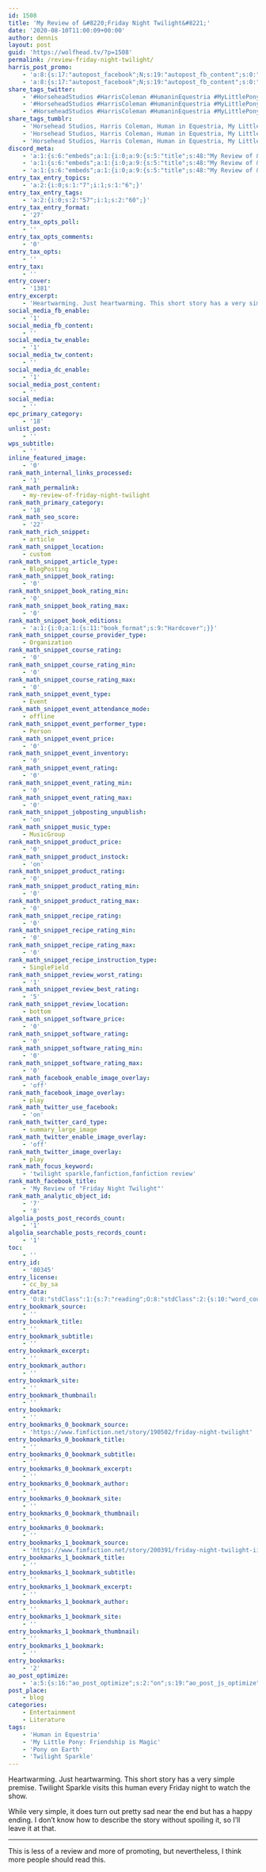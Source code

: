 ```yaml
---
id: 1508
title: 'My Review of &#8220;Friday Night Twilight&#8221;'
date: '2020-08-10T11:00:09+00:00'
author: dennis
layout: post
guid: 'https://wolfhead.tv/?p=1508'
permalink: /review-friday-night-twilight/
harris_post_promo:
    - 'a:8:{s:17:"autopost_facebook";N;s:19:"autopost_fb_content";s:0:"";s:16:"autopost_twitter";N;s:19:"autopost_tw_content";s:0:"";s:15:"autopost_tumblr";N;s:19:"autopost_tu_content";s:0:"";s:16:"autopost_discord";N;s:19:"autopost_di_content";s:0:"";}'
    - 'a:8:{s:17:"autopost_facebook";N;s:19:"autopost_fb_content";s:0:"";s:16:"autopost_twitter";N;s:19:"autopost_tw_content";s:0:"";s:15:"autopost_tumblr";N;s:19:"autopost_tu_content";s:0:"";s:16:"autopost_discord";N;s:19:"autopost_di_content";s:0:"";}'
share_tags_twitter:
    - '#HorseheadStudios #HarrisColeman #HumaninEquestria #MyLittlePony:FriendshipisMagic #PonyonEarth #TwilightSparkle'
    - '#HorseheadStudios #HarrisColeman #HumaninEquestria #MyLittlePony:FriendshipisMagic #PonyonEarth #TwilightSparkle'
    - '#HorseheadStudios #HarrisColeman #HumaninEquestria #MyLittlePony:FriendshipisMagic #PonyonEarth #TwilightSparkle'
share_tags_tumblr:
    - 'Horsehead Studios, Harris Coleman, Human in Equestria, My Little Pony: Friendship is Magic, Pony on Earth, Twilight Sparkle'
    - 'Horsehead Studios, Harris Coleman, Human in Equestria, My Little Pony: Friendship is Magic, Pony on Earth, Twilight Sparkle'
    - 'Horsehead Studios, Harris Coleman, Human in Equestria, My Little Pony: Friendship is Magic, Pony on Earth, Twilight Sparkle'
discord_meta:
    - 'a:1:{s:6:"embeds";a:1:{i:0;a:9:{s:5:"title";s:48:"My Review of &#8220;Friday Night Twilight&#8221;";s:4:"type";s:4:"rich";s:5:"color";i:2824989;s:11:"description";s:866:"[nl]Heartwarming. Just heartwarming. This short story has a very simple premise. Twilight Sparkle visits this human every Friday night to watch the show.[nl][nl][nl][nl]While very simple, it does turn out pretty sad near the end but has a happy ending. I don''t know how to describe the story without spoiling it, so I''ll leave it at that.[nl][nl][nl][nl][nl][nl]**Topics:** [#Entertainment](https://wolfheartstudios-022022.local/topic/entertainment/) [#Literature](https://wolfheartstudios-022022.local/topic/entertainment/literature/) [#Human in Equestria](https://wolfheartstudios-022022.local/tag/human-in-equestria/) [#My Little Pony: Friendship is Magic](https://wolfheartstudios-022022.local/tag/mlpfim/) [#Pony on Earth](https://wolfheartstudios-022022.local/tag/pony-on-earth/) [#Twilight Sparkle](https://wolfheartstudios-022022.local/tag/twilight-sparkle/)";s:3:"url";s:25:"https://wolfhe.art/0iARFd";s:9:"timestamp";s:25:"2020-08-10T11:00:09-05:00";s:6:"footer";a:2:{s:4:"text";s:41:"Wolfheart Studios | Image by Yakovlev-vad";s:8:"icon_url";s:39:"https://cdn.horsehead.tv/32x32/logo.png";}s:6:"author";a:2:{s:4:"name";s:25:"Dennis Abernathy Harrison";s:8:"icon_url";s:81:"https://secure.gravatar.com/avatar/46bd34a2a271159557a75f870d29d02d?s=32&d=mm&r=g";}s:5:"image";a:1:{s:3:"url";s:43:"https://cloud.wolfheart.tv/L4GhxzqD68Qu.png";}}}}'
    - 'a:1:{s:6:"embeds";a:1:{i:0;a:9:{s:5:"title";s:48:"My Review of &#8220;Friday Night Twilight&#8221;";s:4:"type";s:4:"rich";s:5:"color";i:2824989;s:11:"description";s:866:"[nl]Heartwarming. Just heartwarming. This short story has a very simple premise. Twilight Sparkle visits this human every Friday night to watch the show.[nl][nl][nl][nl]While very simple, it does turn out pretty sad near the end but has a happy ending. I don''t know how to describe the story without spoiling it, so I''ll leave it at that.[nl][nl][nl][nl][nl][nl]**Topics:** [#Entertainment](https://wolfheartstudios-022022.local/topic/entertainment/) [#Literature](https://wolfheartstudios-022022.local/topic/entertainment/literature/) [#Human in Equestria](https://wolfheartstudios-022022.local/tag/human-in-equestria/) [#My Little Pony: Friendship is Magic](https://wolfheartstudios-022022.local/tag/mlpfim/) [#Pony on Earth](https://wolfheartstudios-022022.local/tag/pony-on-earth/) [#Twilight Sparkle](https://wolfheartstudios-022022.local/tag/twilight-sparkle/)";s:3:"url";s:25:"https://wolfhe.art/0iARFd";s:9:"timestamp";s:25:"2020-08-10T11:00:09-05:00";s:6:"footer";a:2:{s:4:"text";s:41:"Wolfheart Studios | Image by Yakovlev-vad";s:8:"icon_url";s:39:"https://cdn.horsehead.tv/32x32/logo.png";}s:6:"author";a:2:{s:4:"name";s:25:"Dennis Abernathy Harrison";s:8:"icon_url";s:81:"https://secure.gravatar.com/avatar/46bd34a2a271159557a75f870d29d02d?s=32&d=mm&r=g";}s:5:"image";a:1:{s:3:"url";s:43:"https://cloud.wolfheart.tv/L4GhxzqD68Qu.png";}}}}'
    - 'a:1:{s:6:"embeds";a:1:{i:0;a:9:{s:5:"title";s:48:"My Review of &#8220;Friday Night Twilight&#8221;";s:4:"type";s:4:"rich";s:5:"color";i:2824989;s:11:"description";s:866:"[nl]Heartwarming. Just heartwarming. This short story has a very simple premise. Twilight Sparkle visits this human every Friday night to watch the show.[nl][nl][nl][nl]While very simple, it does turn out pretty sad near the end but has a happy ending. I don''t know how to describe the story without spoiling it, so I''ll leave it at that.[nl][nl][nl][nl][nl][nl]**Topics:** [#Entertainment](https://wolfheartstudios-022022.local/topic/entertainment/) [#Literature](https://wolfheartstudios-022022.local/topic/entertainment/literature/) [#Human in Equestria](https://wolfheartstudios-022022.local/tag/human-in-equestria/) [#My Little Pony: Friendship is Magic](https://wolfheartstudios-022022.local/tag/mlpfim/) [#Pony on Earth](https://wolfheartstudios-022022.local/tag/pony-on-earth/) [#Twilight Sparkle](https://wolfheartstudios-022022.local/tag/twilight-sparkle/)";s:3:"url";s:25:"https://wolfhe.art/0iARFd";s:9:"timestamp";s:25:"2020-08-10T11:00:09-05:00";s:6:"footer";a:2:{s:4:"text";s:41:"Wolfheart Studios | Image by Yakovlev-vad";s:8:"icon_url";s:39:"https://cdn.horsehead.tv/32x32/logo.png";}s:6:"author";a:2:{s:4:"name";s:25:"Dennis Abernathy Harrison";s:8:"icon_url";s:81:"https://secure.gravatar.com/avatar/46bd34a2a271159557a75f870d29d02d?s=32&d=mm&r=g";}s:5:"image";a:1:{s:3:"url";s:43:"https://cloud.wolfheart.tv/L4GhxzqD68Qu.png";}}}}'
entry_tax_entry_topics:
    - 'a:2:{i:0;s:1:"7";i:1;s:1:"6";}'
entry_tax_entry_tags:
    - 'a:2:{i:0;s:2:"57";i:1;s:2:"60";}'
entry_tax_entry_format:
    - '27'
entry_tax_opts_poll:
    - ''
entry_tax_opts_comments:
    - '0'
entry_tax_opts:
    - ''
entry_tax:
    - ''
entry_cover:
    - '1381'
entry_excerpt:
    - 'Heartwarming. Just heartwarming. This short story has a very simple premise. Twilight Sparkle visits this human every Friday night to watch the show.'
social_media_fb_enable:
    - '1'
social_media_fb_content:
    - ''
social_media_tw_enable:
    - '1'
social_media_tw_content:
    - ''
social_media_dc_enable:
    - '1'
social_media_post_content:
    - ''
social_media:
    - ''
epc_primary_category:
    - '18'
unlist_post:
    - ''
wps_subtitle:
    - ''
inline_featured_image:
    - '0'
rank_math_internal_links_processed:
    - '1'
rank_math_permalink:
    - my-review-of-friday-night-twilight
rank_math_primary_category:
    - '18'
rank_math_seo_score:
    - '22'
rank_math_rich_snippet:
    - article
rank_math_snippet_location:
    - custom
rank_math_snippet_article_type:
    - BlogPosting
rank_math_snippet_book_rating:
    - '0'
rank_math_snippet_book_rating_min:
    - '0'
rank_math_snippet_book_rating_max:
    - '0'
rank_math_snippet_book_editions:
    - 'a:1:{i:0;a:1:{s:11:"book_format";s:9:"Hardcover";}}'
rank_math_snippet_course_provider_type:
    - Organization
rank_math_snippet_course_rating:
    - '0'
rank_math_snippet_course_rating_min:
    - '0'
rank_math_snippet_course_rating_max:
    - '0'
rank_math_snippet_event_type:
    - Event
rank_math_snippet_event_attendance_mode:
    - offline
rank_math_snippet_event_performer_type:
    - Person
rank_math_snippet_event_price:
    - '0'
rank_math_snippet_event_inventory:
    - '0'
rank_math_snippet_event_rating:
    - '0'
rank_math_snippet_event_rating_min:
    - '0'
rank_math_snippet_event_rating_max:
    - '0'
rank_math_snippet_jobposting_unpublish:
    - 'on'
rank_math_snippet_music_type:
    - MusicGroup
rank_math_snippet_product_price:
    - '0'
rank_math_snippet_product_instock:
    - 'on'
rank_math_snippet_product_rating:
    - '0'
rank_math_snippet_product_rating_min:
    - '0'
rank_math_snippet_product_rating_max:
    - '0'
rank_math_snippet_recipe_rating:
    - '0'
rank_math_snippet_recipe_rating_min:
    - '0'
rank_math_snippet_recipe_rating_max:
    - '0'
rank_math_snippet_recipe_instruction_type:
    - SingleField
rank_math_snippet_review_worst_rating:
    - '1'
rank_math_snippet_review_best_rating:
    - '5'
rank_math_snippet_review_location:
    - bottom
rank_math_snippet_software_price:
    - '0'
rank_math_snippet_software_rating:
    - '0'
rank_math_snippet_software_rating_min:
    - '0'
rank_math_snippet_software_rating_max:
    - '0'
rank_math_facebook_enable_image_overlay:
    - 'off'
rank_math_facebook_image_overlay:
    - play
rank_math_twitter_use_facebook:
    - 'on'
rank_math_twitter_card_type:
    - summary_large_image
rank_math_twitter_enable_image_overlay:
    - 'off'
rank_math_twitter_image_overlay:
    - play
rank_math_focus_keyword:
    - 'twilight sparkle,fanfiction,fanfiction review'
rank_math_facebook_title:
    - 'My Review of "Friday Night Twilight"'
rank_math_analytic_object_id:
    - '7'
    - '8'
algolia_posts_post_records_count:
    - '1'
algolia_searchable_posts_records_count:
    - '1'
toc:
    - ''
entry_id:
    - '80345'
entry_license:
    - cc_by_sa
entry_data:
    - 'O:8:"stdClass":1:{s:7:"reading";O:8:"stdClass":2:{s:10:"word_count";i:76;s:12:"reading_time";i:0;}}'
entry_bookmark_source:
    - ''
entry_bookmark_title:
    - ''
entry_bookmark_subtitle:
    - ''
entry_bookmark_excerpt:
    - ''
entry_bookmark_author:
    - ''
entry_bookmark_site:
    - ''
entry_bookmark_thumbnail:
    - ''
entry_bookmark:
    - ''
entry_bookmarks_0_bookmark_source:
    - 'https://www.fimfiction.net/story/190502/friday-night-twilight'
entry_bookmarks_0_bookmark_title:
    - ''
entry_bookmarks_0_bookmark_subtitle:
    - ''
entry_bookmarks_0_bookmark_excerpt:
    - ''
entry_bookmarks_0_bookmark_author:
    - ''
entry_bookmarks_0_bookmark_site:
    - ''
entry_bookmarks_0_bookmark_thumbnail:
    - ''
entry_bookmarks_0_bookmark:
    - ''
entry_bookmarks_1_bookmark_source:
    - 'https://www.fimfiction.net/story/200391/friday-night-twilight-ii'
entry_bookmarks_1_bookmark_title:
    - ''
entry_bookmarks_1_bookmark_subtitle:
    - ''
entry_bookmarks_1_bookmark_excerpt:
    - ''
entry_bookmarks_1_bookmark_author:
    - ''
entry_bookmarks_1_bookmark_site:
    - ''
entry_bookmarks_1_bookmark_thumbnail:
    - ''
entry_bookmarks_1_bookmark:
    - ''
entry_bookmarks:
    - '2'
ao_post_optimize:
    - 'a:5:{s:16:"ao_post_optimize";s:2:"on";s:19:"ao_post_js_optimize";s:2:"on";s:20:"ao_post_css_optimize";s:2:"on";s:12:"ao_post_ccss";s:2:"on";s:16:"ao_post_lazyload";s:2:"on";}'
post_place:
    - blog
categories:
    - Entertainment
    - Literature
tags:
    - 'Human in Equestria'
    - 'My Little Pony: Friendship is Magic'
    - 'Pony on Earth'
    - 'Twilight Sparkle'
---
```


Heartwarming. Just heartwarming. This short story has a very simple premise. Twilight Sparkle visits this human every Friday night to watch the show.

While very simple, it does turn out pretty sad near the end but has a happy ending. I don’t know how to describe the story without spoiling it, so I’ll leave it at that.

- - - - - -

This is less of a review and more of promoting, but nevertheless, I think more people should read this.